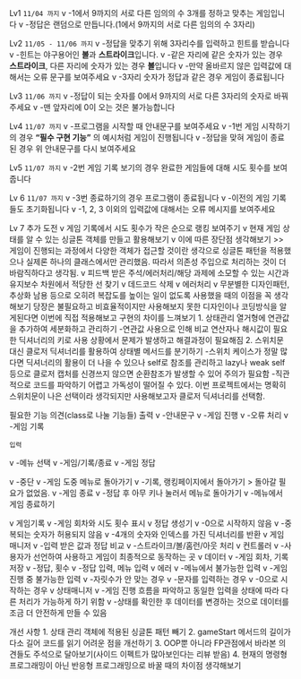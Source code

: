Lv1 `11/04 까지`
v    -1에서 9까지의 서로 다른 임의의 수 3개를 정하고 맞추는 게임입니다
v    -정답은 랜덤으로 만듭니다.(1에서 9까지의 서로 다른 임의의 수 3자리)
    
Lv2 `11/05 - 11/06 까지`
v    -정답을 맞추기 위해 3자리수를 입력하고 힌트를 받습니다
v    -힌트는 야구용어인 **볼**과 **스트라이크**입니다.
v    -같은 자리에 같은 숫자가 있는 경우 **스트라이크**, 다른 자리에 숫자가 있는 경우 **볼**입니다
v    -만약 올바르지 않은 입력값에 대해서는 오류 문구를 보여주세요
v    -3자리 숫자가 정답과 같은 경우 게임이 종료됩니다
    
Lv3 `11/06 까지`
v    -정답이 되는 숫자를 0에서 9까지의 서로 다른 3자리의 숫자로 바꿔주세요
v    -맨 앞자리에 0이 오는 것은 불가능합니다
            
Lv4 `11/07 까지`
v    -프로그램을 시작할 때 안내문구를 보여주세요
v    -1번 게임 시작하기의 경우 **“필수 구현 기능”** 의 예시처럼 게임이 진행됩니다
v    -정답을 맞혀 게임이 종료된 경우 위 안내문구를 다시 보여주세요
    
Lv5 `11/07 까지`
v    -2번 게임 기록 보기의 경우 완료한 게임들에 대해 시도 횟수를 보여줍니다
    
Lv 6 `11/07 까지`
v    -3번 종료하기의 경우 프로그램이 종료됩니다
v    -이전의 게임 기록들도 초기화됩니다
v    -1, 2, 3 이외의 입력값에 대해서는 오류 메시지를 보여주세요

Lv 7 추가 도전
v    게임 기록에서 시도 횟수가 작은 순으로 랭킹 보여주기
v    현재 게임 상태를 알 수 있는 싱글톤 객체를 만들고 활용해보기
v        이에 따른 장단점 생각해보기 >> 게임이 진행되는 과정에서 다양한 객체가 접근할 것이란 생각으로 싱글톤 패턴을 적용했으나 실제론 하나의 클래스에서만 관리했음. 따라서 의존성 주입으로 처리하는 것이 더 바람직하다고 생각됨.
v    피드백 받은 주석/에러처리/해당 과제에 소모할 수 있는 시간과 유지보수 차원에서 적당한 선 찾기
v       데드코드 삭제
v       에러처리
v       무분별한 디자인패턴, 추상화 남용 등으로 오히려 복잡도를 높이는 일이 없도록 사용했을 때의 이점을 꼭 생각해보기 
        당장은 불필요하고 비효율적이지만 사용해보지 못한 디자인이나 코딩방식을 알게된다면 이번에 직접 적용해보고 구현의 차이를 느껴보기
            1. 상태관리 열거형에 연관값을 추가하여 세분화하고 관리하기
                -연관값 사용으로 인해 비교 연산자나 해시값이 필요한 딕셔너리의 키로 사용 상황에서 문제가 발생하고 해결과정이 필요해짐
            2. 스위치문 대신 클로저 딕셔너리를 활용하여 상태별 메서드를 분기하기
                -스위치 케이스가 정말 많다면 딕셔너리의 활용이 더 나을 수 있으나 self로 참조를 관리하고 lazy나 weak self 등으로 클로저 캡처를 신경쓰지 않으면 순환참조가 발생할 수 있어 주의가 필요함
                -직관적으로 코드를 파악하기 어렵고 가독성이 떨어질 수 있다. 이번 프로젝트에서는 명확히 스위치문이 나은 선택이라 생각되지만 사용해보고자 클로저 딕셔너리를 선택함.

필요한 기능 의견(class로 나눌 기능들)
    출력
v        -안내문구
v        -게임 진행
v        -오류 처리
v        -게임 기록
        
    입력
v        -메뉴 선택
v            -게임/기록/종료
v        -게임 정답
        
v        -중단
v            -게임 도중 메뉴로 돌아가기
v            -기록, 랭킹페이지에서 돌아가기 > 돌아갈 필요가 없었음.
v        -게임 종료
v            -정답 후 아무 키나 눌러서 메뉴로 돌아가기
v            -메뉴에서 게임 종료하기
            
v    게임기록
v        -게임 회차와 시도 횟수 표시
v    정답 생성기
v        -0으로 시작하지 않음
v        -중복되는 숫자가 허용되지 않음
v        -4개의 숫자와 인덱스를 가진 딕셔너리를 반환
v    게임 매니저
v        -입력 받은 값과 정답 비교
v        -스트라이크/볼/홈런/아웃 처리
v    컨트롤러
v        -사용자가 선언하여 사용하고 게임이 최종적으로 동작하는 곳
v    데이터
v        -게임 회차, 기록 저장
v        -정답, 횟수
v        -정답 입력, 메뉴 입력
v    에러
v        -메뉴에서 불가능한 입력
v        -게임 진행 중 불가능한 입력
v            -자릿수가 안 맞는 경우
v            -문자를 입력하는 경우
v            -0으로 시작하는 경우
v    상태매니저
v        -게임 진행 흐름을 파악하고 동일한 입력을 상태에 따라 다른 처리가 가능하게 하기 위함
v        -상태를 확인한 후 데이터를 변경하는 것으로 데이터를 조금 더 안전하게 만들 수 있음

개선 사항
    1. 상태 관리 객체에 적용된 싱글톤 패턴 빼기
    2. gameStart 메서드의 길이가 다소 길어 코드를 읽기 어려운 점을 개선하기
    3. OOP뿐 아니라 FP관점에서 바라본 의견들도 주석으로 달아보기(사이드 이펙트가 많아보인다는 리뷰 받음)
    4. 현재의 명령형 프로그래밍이 아닌 반응형 프로그래밍으로 바꿀 때의 차이점 생각해보기
    
        
    


